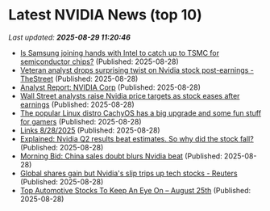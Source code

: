 # Latest NVIDIA News (top 10)
_Last updated: **2025-08-29 11:20:46**_

- [Is Samsung joining hands with Intel to catch up to TSMC for semiconductor chips?](https://www.sammobile.com/news/samsung-joining-intel-catch-up-tsmc-semiconductor-chips/) (Published: 2025-08-28)
- [Veteran analyst drops surprising twist on Nvidia stock post-earnings - TheStreet](https://slashdot.org/firehose.pl?op=view&amp;id=178913392) (Published: 2025-08-28)
- [Analyst Report: NVIDIA Corp](https://consent.yahoo.com/v2/collectConsent?sessionId=1_cc-session_260801c1-dc31-48cd-a10e-1ff9a320c962) (Published: 2025-08-28)
- [Wall Street analysts raise Nvidia price targets as stock eases after earnings](https://consent.yahoo.com/v2/collectConsent?sessionId=1_cc-session_9af18bda-743e-4319-b84b-c50565957df9) (Published: 2025-08-28)
- [The popular Linux distro CachyOS has a big upgrade and some fun stuff for gamers](https://www.gamingonlinux.com/2025/08/the-popular-linux-distro-cachyos-has-a-big-upgrade-and-some-fun-stuff-for-gamers/.) (Published: 2025-08-28)
- [Links 8/28/2025](https://www.nakedcapitalism.com/2025/08/links-8-28-2025.html) (Published: 2025-08-28)
- [Explained: Nvidia Q2 results beat estimates. So why did the stock fall?](https://economictimes.indiatimes.com/markets/stocks/news/explained-nvidia-q2-results-beat-estimates-so-why-did-the-stock-fall/articleshow/123562904.cms) (Published: 2025-08-28)
- [Morning Bid: China sales doubt blurs Nvidia beat](https://biztoc.com/x/615240ca95b0f086) (Published: 2025-08-28)
- [Global shares gain but Nvidia's slip trips up tech stocks - Reuters](https://slashdot.org/firehose.pl?op=view&amp;id=178913126) (Published: 2025-08-28)
- [Top Automotive Stocks To Keep An Eye On – August 25th](https://www.etfdailynews.com/2025/08/28/top-automotive-stocks-to-keep-an-eye-on-august-25th/) (Published: 2025-08-28)
